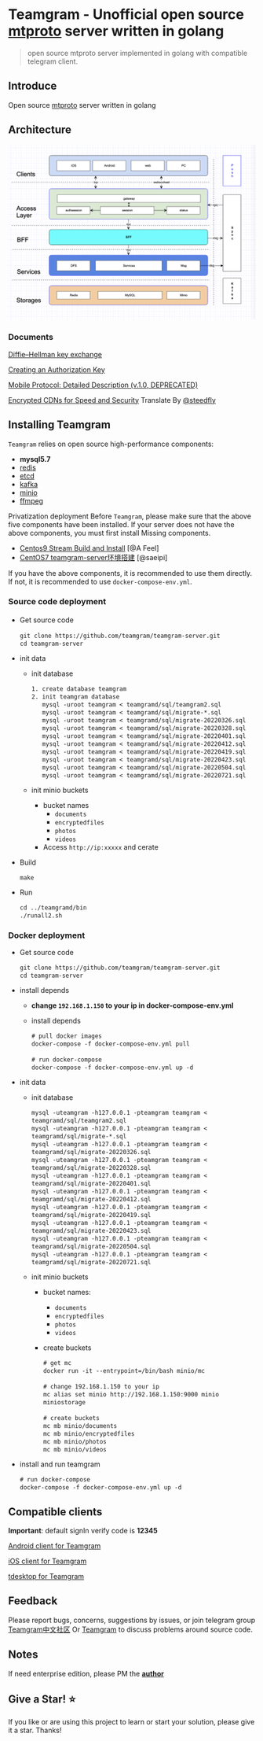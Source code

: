# Teamgram - Unofficial open source [mtproto](https://core.telegram.org/mtproto) server written in golang
> open source mtproto server implemented in golang with compatible telegram client.

## Introduce
Open source [mtproto](https://core.telegram.org/mtproto) server written in golang

## Architecture
![Architecture](docs/image/architecture-001.png)

### Documents
[Diffie–Hellman key exchange](docs/dh-key-exchange.md)

[Creating an Authorization Key](docs/Creating_an_Authorization_Key.md)

[Mobile Protocol: Detailed Description (v.1.0, DEPRECATED)](docs/Mobile_Protocol-Detailed_Description_v.1.0_DEPRECATED.md)

[Encrypted CDNs for Speed and Security](docs/cdn.md) Translate By [@steedfly](https://github.com/steedfly)

## Installing Teamgram 
`Teamgram` relies on open source high-performance components: 

- **mysql5.7**
- [redis](https://redis.io/)
- [etcd](https://etcd.io/)
- [kafka](https://kafka.apache.org/quickstart)
- [minio](https://docs.min.io/docs/minio-quickstart-guide.html#GNU/Linux)
- [ffmpeg](https://www.johnvansickle.com/ffmpeg/)

Privatization deployment Before `Teamgram`, please make sure that the above five components have been installed. If your server does not have the above components, you must first install Missing components. 

- [Centos9 Stream Build and Install](docs/install-centos-9.md) [@A Feel]
- [CentOS7 teamgram-server环境搭建](docs/install-centos-7.md) [@saeipi]

If you have the above components, it is recommended to use them directly. If not, it is recommended to use `docker-compose-env.yml`.


### Source code deployment
- Get source code　

	```
	git clone https://github.com/teamgram/teamgram-server.git
	cd teamgram-server
	```

- init data
	- init database

		```
		1. create database teamgram
		2. init teamgram database
		   mysql -uroot teamgram < teamgramd/sql/teamgram2.sql
		   mysql -uroot teamgram < teamgramd/sql/migrate-*.sql
		   mysql -uroot teamgram < teamgramd/sql/migrate-20220326.sql
		   mysql -uroot teamgram < teamgramd/sql/migrate-20220328.sql
		   mysql -uroot teamgram < teamgramd/sql/migrate-20220401.sql
		   mysql -uroot teamgram < teamgramd/sql/migrate-20220412.sql
		   mysql -uroot teamgram < teamgramd/sql/migrate-20220419.sql
		   mysql -uroot teamgram < teamgramd/sql/migrate-20220423.sql
		   mysql -uroot teamgram < teamgramd/sql/migrate-20220504.sql
		   mysql -uroot teamgram < teamgramd/sql/migrate-20220721.sql
		```

	- init minio buckets
		- bucket names
		  - `documents`
		  - `encryptedfiles`
		  - `photos`
		  - `videos`
		- Access `http://ip:xxxxx` and cerate


- Build
	
	```
	make
	```

- Run

	```
	cd ../teamgramd/bin
	./runall2.sh
	```

### Docker deployment
- Get source code

  ```
  git clone https://github.com/teamgram/teamgram-server.git
  cd teamgram-server
  ```

- install depends
	- **change `192.168.1.150` to your ip in docker-compose-env.yml**
	- install depends
	
	  ```
	  # pull docker images
	  docker-compose -f docker-compose-env.yml pull
	  
	  # run docker-compose
	  docker-compose -f docker-compose-env.yml up -d
	  ```
- init data
	- init database

		```
	   mysql -uteamgram -h127.0.0.1 -pteamgram teamgram < teamgramd/sql/teamgram2.sql
	   mysql -uteamgram -h127.0.0.1 -pteamgram teamgram < teamgramd/sql/migrate-*.sql
	   mysql -uteamgram -h127.0.0.1 -pteamgram teamgram < teamgramd/sql/migrate-20220326.sql
	   mysql -uteamgram -h127.0.0.1 -pteamgram teamgram < teamgramd/sql/migrate-20220328.sql
	   mysql -uteamgram -h127.0.0.1 -pteamgram teamgram < teamgramd/sql/migrate-20220401.sql
	   mysql -uteamgram -h127.0.0.1 -pteamgram teamgram < teamgramd/sql/migrate-20220412.sql
	   mysql -uteamgram -h127.0.0.1 -pteamgram teamgram < teamgramd/sql/migrate-20220419.sql
	   mysql -uteamgram -h127.0.0.1 -pteamgram teamgram < teamgramd/sql/migrate-20220423.sql
	   mysql -uteamgram -h127.0.0.1 -pteamgram teamgram < teamgramd/sql/migrate-20220504.sql
	   mysql -uteamgram -h127.0.0.1 -pteamgram teamgram < teamgramd/sql/migrate-20220721.sql
		```

	- init minio buckets
		- bucket names:
		  - `documents`
		  - `encryptedfiles`
		  - `photos`
		  - `videos`
		- create buckets
			
			```
			# get mc
			docker run -it --entrypoint=/bin/bash minio/mc
			   
			# change 192.168.1.150 to your ip    
			mc alias set minio http://192.168.1.150:9000 minio miniostorage
			
			# create buckets
			mc mb minio/documents
			mc mb minio/encryptedfiles
			mc mb minio/photos
			mc mb minio/videos
			```

- install and run teamgram

	```  
	# run docker-compose
	docker-compose -f docker-compose-env.yml up -d
	```
	
## Compatible clients
**Important**: default signIn verify code is **12345**

[Android client for Teamgram](clients/teamgram-android.md)

[iOS client for Teamgram](clients/teamgram-ios.md)

[tdesktop for Teamgram](clients/teamgram-tdesktop.md)

## Feedback
Please report bugs, concerns, suggestions by issues, or join telegram group [Teamgram中文社区](https://t.me/+S1_22-6EM1BaffXS) Or [Teamgram](https://t.me/+TjD5LZJ5XLRlCYLF) to discuss problems around source code.

## Notes
If need enterprise edition, please PM the **[author](https://t.me/benqi)**

## Give a Star! ⭐

If you like or are using this project to learn or start your solution, please give it a star. Thanks!
